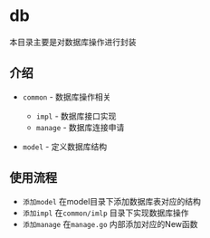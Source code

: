 # db
本目录主要是对数据库操作进行封装

## 介绍
- `common` - 数据库操作相关
    - `impl` - 数据库接口实现
    - `manage` - 数据库连接申请
    
- `model` - 定义数据库结构

## 使用流程
- `添加model` 在model目录下添加数据库表对应的结构
- `添加impl` 在`common/imlp` 目录下实现数据库操作
- `添加manage` 在`manage.go` 内部添加对应的New函数



